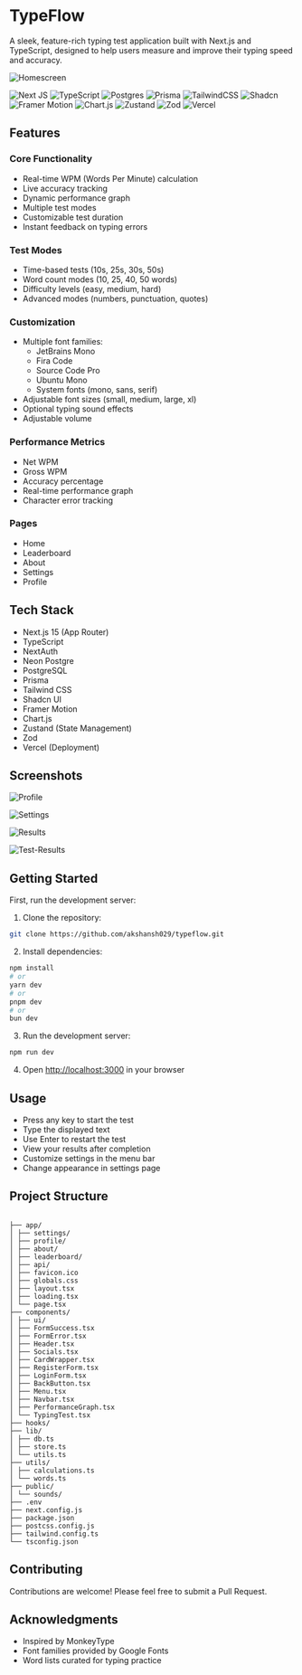 # TypeFlow

A sleek, feature-rich typing test application built with Next.js and TypeScript, designed to help users measure and improve their typing speed and accuracy.

![Homescreen](public/Homescreen.png)

![Next JS](https://img.shields.io/badge/Next-black?style=for-the-badge&logo=next.js&logoColor=white)
![TypeScript](https://img.shields.io/badge/typescript-%23007ACC.svg?style=for-the-badge&logo=typescript&logoColor=white)
![Postgres](https://img.shields.io/badge/postgres-%23316192.svg?style=for-the-badge&logo=postgresql&logoColor=white)
![Prisma](https://img.shields.io/badge/Prisma-3982CE?style=for-the-badge&logo=Prisma&logoColor=white)
![TailwindCSS](https://img.shields.io/badge/tailwindcss-%2338B2AC.svg?style=for-the-badge&logo=tailwind-css&logoColor=white)
![Shadcn](https://img.shields.io/badge/shadcn%2Fui-000?logo=shadcnui&logoColor=fff&style=for-the-badge)
![Framer Motion](https://img.shields.io/badge/framer_motion-ffca28?style=for-the-badge&logo=framer&logoColor=%23ffffff&color=%237178f6)
![Chart.js](https://img.shields.io/badge/chart.js-F5788D.svg?style=for-the-badge&logo=chart.js&logoColor=white)
![Zustand](https://img.shields.io/badge/zustand-000?logo=zustand&logoColor=101417&style=for-the-badge)
![Zod](https://img.shields.io/badge/zod-%233068b7.svg?style=for-the-badge&logo=zod&logoColor=white)
![Vercel](https://img.shields.io/badge/vercel-%23000000.svg?style=for-the-badge&logo=vercel&logoColor=white)

## Features

### Core Functionality

- Real-time WPM (Words Per Minute) calculation
- Live accuracy tracking
- Dynamic performance graph
- Multiple test modes
- Customizable test duration
- Instant feedback on typing errors

### Test Modes

- Time-based tests (10s, 25s, 30s, 50s)
- Word count modes (10, 25, 40, 50 words)
- Difficulty levels (easy, medium, hard)
- Advanced modes (numbers, punctuation, quotes)

### Customization

- Multiple font families:
  - JetBrains Mono
  - Fira Code
  - Source Code Pro
  - Ubuntu Mono
  - System fonts (mono, sans, serif)
- Adjustable font sizes (small, medium, large, xl)
- Optional typing sound effects
- Adjustable volume

### Performance Metrics

- Net WPM
- Gross WPM
- Accuracy percentage
- Real-time performance graph
- Character error tracking

### Pages

- Home
- Leaderboard
- About
- Settings
- Profile

## Tech Stack

- Next.js 15 (App Router)
- TypeScript
- NextAuth
- Neon Postgre
- PostgreSQL
- Prisma
- Tailwind CSS
- Shadcn UI
- Framer Motion
- Chart.js
- Zustand (State Management)
- Zod
- Vercel (Deployment)

## Screenshots

![Profile](public/Profile.png)

![Settings](public/Settings.png)

![Results](public/Result.png)

![Test-Results](public/Profile2.png)

## Getting Started

First, run the development server:

1. Clone the repository:

```bash
git clone https://github.com/akshansh029/typeflow.git
```

2. Install dependencies:

```bash
npm install
# or
yarn dev
# or
pnpm dev
# or
bun dev
```

3. Run the development server:

```bash
npm run dev
```

4. Open [http://localhost:3000](http://localhost:3000) in your browser

## Usage

- Press any key to start the test
- Type the displayed text
- Use Enter to restart the test
- View your results after completion
- Customize settings in the menu bar
- Change appearance in settings page

## Project Structure

```

├── app/
│ ├── settings/
│ ├── profile/
│ ├── about/
│ ├── leaderboard/
│ ├── api/
│ ├── favicon.ico
│ ├── globals.css
│ ├── layout.tsx
│ ├── loading.tsx
│ └── page.tsx
├── components/
│ ├── ui/
│ ├── FormSuccess.tsx
│ ├── FormError.tsx
│ ├── Header.tsx
│ ├── Socials.tsx
│ ├── CardWrapper.tsx
│ ├── RegisterForm.tsx
│ ├── LoginForm.tsx
│ ├── BackButton.tsx
│ ├── Menu.tsx
│ ├── Navbar.tsx
│ ├── PerformanceGraph.tsx
│ └── TypingTest.tsx
├── hooks/
├── lib/
│ ├── db.ts
│ ├── store.ts
│ └── utils.ts
├── utils/
│ ├── calculations.ts
│ └── words.ts
├── public/
│ └── sounds/
├── .env
├── next.config.js
├── package.json
├── postcss.config.js
├── tailwind.config.ts
└── tsconfig.json
```

## Contributing

Contributions are welcome! Please feel free to submit a Pull Request.

## Acknowledgments

- Inspired by MonkeyType
- Font families provided by Google Fonts
- Word lists curated for typing practice
